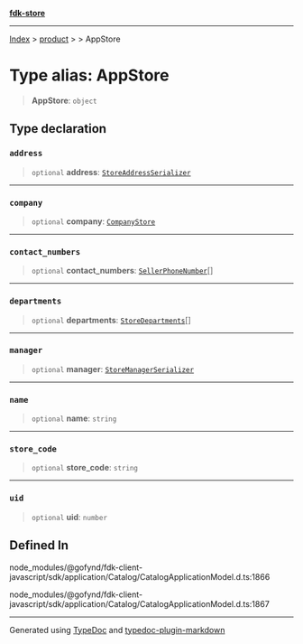 [**fdk-store**](../../../README.md)
***

[Index](../../../API.md) > [product](../../README.md) > [<internal>](../README.md) > AppStore

# Type alias: AppStore

> **AppStore**: `object`

## Type declaration

### `address`

> `optional` **address**: [`StoreAddressSerializer`](type-alias.StoreAddressSerializer.md)

***

### `company`

> `optional` **company**: [`CompanyStore`](type-alias.CompanyStore.md)

***

### `contact_numbers`

> `optional` **contact\_numbers**: [`SellerPhoneNumber`](type-alias.SellerPhoneNumber.md)[]

***

### `departments`

> `optional` **departments**: [`StoreDepartments`](type-alias.StoreDepartments.md)[]

***

### `manager`

> `optional` **manager**: [`StoreManagerSerializer`](type-alias.StoreManagerSerializer.md)

***

### `name`

> `optional` **name**: `string`

***

### `store_code`

> `optional` **store\_code**: `string`

***

### `uid`

> `optional` **uid**: `number`

## Defined In

node\_modules/@gofynd/fdk-client-javascript/sdk/application/Catalog/CatalogApplicationModel.d.ts:1866

node\_modules/@gofynd/fdk-client-javascript/sdk/application/Catalog/CatalogApplicationModel.d.ts:1867

***
Generated using [TypeDoc](https://typedoc.org/) and [typedoc-plugin-markdown](https://www.npmjs.com/package/typedoc-plugin-markdown)
